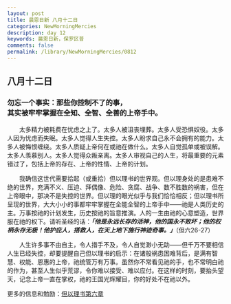 ```yaml
---
layout: post
title: 晨恩日新 八月十二日
categories: NewMorningMercies
description: day 12
keywords: 晨恩日新，保罗区普
comments: false
permalink: /library/NewMorningMercies/0812
---
```


## 八月十二日

### 勿忘一个事实：那些你控制不了的事， <br> 其实被牢牢掌握在全知、全智、全善的上帝手中。

&emsp;&emsp;太多精力被耗费在忧虑之上了。太多人被沮丧埋葬。太多人受恐惧奴役。太多人因为忧虑而失眠。太多人觉得人生失控。太多人盼求自己永不会拥有的能力。太多人被悔恨缠绕。太多人质疑上帝何在或祂在做什么。太多人自觉孤单或被误解。太多人羡慕别人。太多人觉得众叛亲离。太多人审视自己的人生，将最重要的元素错过了，包括上帝的存在、上帝的性情、上帝的计划。

&emsp;&emsp;我确信这世代需要拾起（或重拾）但以理书的世界观。但以理身处的是患难不绝的世界，充满不义、压迫、拜偶像、危险、贪腐、战争、数不胜数的祸害，但在上帝眼中，那决不是失控的世界。但以理的眼光似乎与我们恰恰相反；但以理书所呈现的世界，大大小小的事都牢牢掌握在全能全智的上帝手中——祂是人类历史的主。万事按祂的计划发生，历史按祂的旨意推演。人的一生由祂的心意塑造，世界服在祂的权下。请听圣经的话：***「他是永远长存的活神，他的国永不败坏；他的权柄永存无极！他护庇人，搭救人，在天上地下施行神迹奇事。」***（但六26-27）

&emsp;&emsp;人生许多事不由自主，令人措手不及，令人自觉渺小无助——但千万不要相信人生已经失控，却要提醒自己但以理书的启示：在诸般祸患困难背后，是满有智慧、权能、恩惠的上帝，祂统管万有万事。虽然你不常看见祂的手，也不常明白祂的作为，甚至人生似乎荒谬，令你难以接受、难以应付。在这样的时刻，要抬头望天，记念上帝一直在掌权，祂的王国光辉耀目，你的好处不在祂以外。

更多的信息和勉励：[但以理书第六章]()

